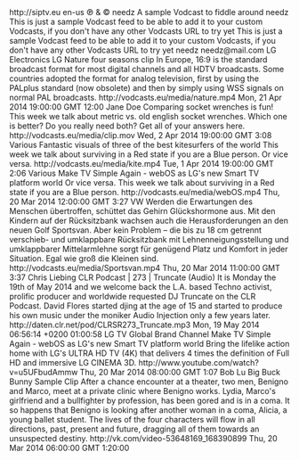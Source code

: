 <?xml version="1.0" encoding="UTF-8"?>
<rss version="2.0" xmlns:itunes="http://www.itunes.com/dtds/podcast-1.0.dtd">
<channel>
<title>Sample Vodcast</title>
<link>http://siptv.eu</link>
<language>en-us</language>
<copyright>℗ & © needz</copyright>
<itunes:subtitle>A sample Vodcast to fiddle around</itunes:subtitle>
<itunes:author>needz</itunes:author>
<itunes:summary>This is just a sample Vodcast feed to be able to add it to your custom Vodcasts, if you don't have any other Vodcasts URL to try yet</itunes:summary>
<description>This is just a sample Vodcast feed to be able to add it to your custom Vodcasts, if you don't have any other Vodcasts URL to try yet</description>
<itunes:owner>
<itunes:name>needz</itunes:name>
<itunes:email>needz@mail.com</itunes:email>
</itunes:owner>
<itunes:image href="http://vodcasts.eu/covers/melon.png"/>
<itunes:category text="Various">
<itunes:category text="Gadgets"/>
</itunes:category>
<itunes:category text="TV & Film"/>
<item>
<title>LG Nature Clip</title>
<itunes:author>LG Electronics</itunes:author>
<itunes:subtitle>LG Nature four seasons clip</itunes:subtitle>
<itunes:summary>In Europe, 16:9 is the standard broadcast format for most digital channels and all HDTV broadcasts. Some countries adopted the format for analog television, first by using the PALplus standard (now obsolete) and then by simply using WSS signals on normal PAL broadcasts.</itunes:summary>
<itunes:image href="http://vodcasts.eu/covers/nature.jpg"/>
<enclosure type="video/mp4" length="320239838" url="http://vodcasts.eu/media/nature.mp4"/>
<guid>http://vodcasts.eu/media/nature.mp4</guid>
<pubDate>Mon, 21 Apr 2014 19:00:00 GMT</pubDate>
<itunes:duration>12:00</itunes:duration>
</item>
<item>
<title>Winter Extreme Sports Clip</title>
<itunes:author>Jane Doe</itunes:author>
<itunes:subtitle>Comparing socket wrenches is fun!</itunes:subtitle>
<itunes:summary>This week we talk about metric vs. old english socket wrenches. Which one is better? Do you really need both? Get all of your answers here.</itunes:summary>
<itunes:image href="http://vodcasts.eu/covers/clip.jpg"/>
<enclosure type="video/mov" length="320239838" url="http://vodcasts.eu/media/clip.mov"/>
<guid>http://vodcasts.eu/media/clip.mov</guid>
<pubDate>Wed, 2 Apr 2014 19:00:00 GMT</pubDate>
<itunes:duration>3:08</itunes:duration>
<itunes:order/>
</item>
<item>
<title>Super Mega Kitesurfing Clip</title>
<itunes:author>Various</itunes:author>
<itunes:subtitle>Fantastic visuals of three of the best kitesurfers of the world</itunes:subtitle>
<itunes:summary>This week we talk about surviving in a Red state if you are a Blue person. Or vice versa.</itunes:summary>
<itunes:image href="http://vodcasts.eu/covers/kite.jpg"/>
<enclosure type="video/mp4" length="47949924" url="http://vodcasts.eu/media/kite.mp4"/>
<guid>http://vodcasts.eu/media/kite.mp4</guid>
<pubDate>Tue, 1 Apr 2014 19:00:00 GMT</pubDate>
<itunes:duration>2:06</itunes:duration>
</item>
<item>
<title>LG Web OS Demo</title>
<itunes:author>Various</itunes:author>
<itunes:subtitle>Make TV Simple Again - webOS as LG's new Smart TV platform world</itunes:subtitle>
<itunes:summary>Or vice versa. This week we talk about surviving in a Red state if you are a Blue person.</itunes:summary>
<itunes:image href="http://vodcasts.eu/covers/webOS.jpg"/>
<enclosure type="video/mp4" length="38838441" url="http://vodcasts.eu/media/webOS.mp4"/>
<guid>http://vodcasts.eu/media/webOS.mp4</guid>
<pubDate>Thu, 20 Mar 2014 12:00:00 GMT</pubDate>
<itunes:duration>3:27</itunes:duration>
</item>
<item>
<title>VW Golf Sportsvan</title>
<itunes:author>VW</itunes:author>
<itunes:subtitle>Werden die Erwartungen des Menschen übertroffen, schüttet das Gehirn Glückshormone aus.</itunes:subtitle>
<itunes:summary>Mit den Kindern auf der Rücksitzbank wachsen auch die Herausforderungen an den neuen Golf Sportsvan. Aber kein Problem – die bis zu 18 cm getrennt verschieb- und umklappbare Rücksitzbank mit Lehnenneigungsstellung und umklappbarer Mittelarmlehne sorgt für genügend Platz und Komfort in jeder Situation. Egal wie groß die Kleinen sind.</itunes:summary>
<itunes:image href="http://sportsvan.volkswagen.de/img/header_image.jpg"/>
<enclosure type="video/mp4" length="41247182" url="http://vodcasts.eu/media/Sportsvan.mp4"/>
<guid>http://vodcasts.eu/media/Sportsvan.mp4</guid>
<pubDate>Thu, 20 Mar 2014 11:00:00 GMT</pubDate>
<itunes:duration>3:37</itunes:duration>
</item>
<item>
<title>CLR Podcast | 273 | Truncate (Audio)</title>
<itunes:author>Chris Liebing</itunes:author>
<itunes:subtitle>CLR Podcast | 273 | Truncate (Audio)</itunes:subtitle>
<itunes:summary>It is Monday the 19th of May 2014 and we welcome back the L.A. based Techno activist, prolific producer and worldwide requested DJ Truncate on the CLR Podcast. David Flores started djing at the age of 15 and started to produce his own music under the moniker Audio Injection only a few years later.</itunes:summary>
<itunes:image href="http://vodcasts.eu/covers/musicNote.svg"/>
<enclosure type="video/mp4" length="8727310" url="http://daten.clr.net/pod/CLRSR273_Truncate.mp3"/>
<guid>http://daten.clr.net/pod/CLRSR273_Truncate.mp3</guid>
<pubDate>Mon, 19 May 2014 06:56:14 +0200</pubDate>
<itunes:duration>01:00:58</itunes:duration>
</item>
<item>
<title>2014 LG ULTRA HD TV (4K) TVC (Youtube)</title>
<itunes:author>LG TV Global Brand Channel</itunes:author>
<itunes:subtitle>Make TV Simple Again - webOS as LG's new Smart TV platform world</itunes:subtitle>
<itunes:summary>Bring the lifelike action home with LG's ULTRA HD TV (4K) that delivers 4 times the definition of Full HD and immersive LG CINEMA 3D.</itunes:summary>
<itunes:image href="http://i1.ytimg.com/vi/u5UFbudAmmw/hqdefault.jpg"/>
<enclosure type="video/mp4" length="38838441" url="http://www.youtube.com/watch?v=u5UFbudAmmw"/>
<guid>http://www.youtube.com/watch?v=u5UFbudAmmw</guid>
<pubDate>Thu, 20 Mar 2014 08:00:00 GMT</pubDate>
<itunes:duration>1:07</itunes:duration>
</item>
<item>
<title>Поговори с ней / Hable con ella - 2002 (VK)</title>
<itunes:author>Bob Lu</itunes:author>
<itunes:subtitle>Big Buck Bunny Sample Clip</itunes:subtitle>
<itunes:summary>After a chance encounter at a theater, two men, Benigno and Marco, meet at a private clinic where Benigno works. Lydia, Marco's girlfriend and a bullfighter by profession, has been gored and is in a coma. It so happens that Benigno is looking after another woman in a coma, Alicia, a young ballet student. The lives of the four characters will flow in all directions, past, present and future, dragging all of them towards an unsuspected destiny.</itunes:summary>
<itunes:image href="http://cs510300.vk.me/u149104315/video/l_61be2c32.jpg"/>
<enclosure type="video/mp4" length="8727310" url="http://vk.com/video-53648169_168390899"/>
<guid>http://vk.com/video-53648169_168390899</guid>
<pubDate>Thu, 20 Mar 2014 06:00:00 GMT</pubDate>
<itunes:duration>1:20:00</itunes:duration>
</item>
</channel>
</rss>
